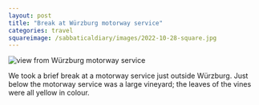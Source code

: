 ```yaml
---
layout: post
title: "Break at Würzburg motorway service"
categories: travel
squareimage: /sabbaticaldiary/images/2022-10-28-square.jpg
---
```

<img src="/sabbaticaldiary/images/2022-10-28.jpg" alt="view from Würzburg motorway service" class="center">

We took a brief break at a motorway service just outside Würzburg. Just below the motorway service was a large vineyard; the leaves of the vines were all yellow in colour. 